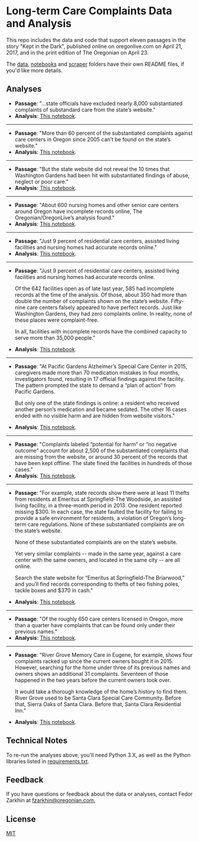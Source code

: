 # Long-term Care Complaints Data and Analysis

This repo includes the data and code that support eleven 
passages in the story "Kept in the Dark", published online on oregonlive.com on April 21, 2017, and in the print edition of The Oregonian on April 23.

The [data](https://github.com/TheOregonian/database-story/blob/master/data), [notebooks](https://github.com/TheOregonian/database-story/blob/master/notebooks) and [scraper](https://github.com/TheOregonian/database-story/blob/master/scraper) folders have their own README files, if you'd like more details. 

## Analyses

- __Passage__: "...state officials have excluded nearly 8,000 substantiated complaints of 
substandard care from the state’s website."
- __Analysis__: [This notebook](https://github.com/TheOregonian/database-story/blob/master/notebooks/analysis/complaints-analysis.ipynb).

***

- __Passage__: "More than 60 percent of the substantiated complaints against care centers in Oregon since 2005 
can’t be found on the state’s website."
- __Analysis__: [This notebook](https://github.com/TheOregonian/database-story/blob/master/notebooks/analysis/complaints-analysis.ipynb).

***

- __Passage__: "But the state website did not reveal the 10 times that Washington Gardens had been hit with 
substantiated findings of abuse, neglect or poor care."
- __Analysis__: [This notebook](https://github.com/TheOregonian/database-story/blob/master/notebooks/analysis/washington-gardens.ipynb).

***

- __Passage__: "About 600 nursing homes and other senior care centers around Oregon have incomplete records online, 
The Oregonian/OregonLive’s analysis found."
- __Analysis__: [This notebook](https://github.com/TheOregonian/database-story/blob/master/notebooks/analysis/facilities-analysis.ipynb).

***

- __Passage__: "Just 9 percent of residential care centers, assisted living facilities and nursing homes had 
accurate records online."
- __Analysis__: [This notebook](https://github.com/TheOregonian/database-story/blob/master/notebooks/analysis/facilities-analysis.ipynb).

***

- __Passage__: "Just 9 percent of residential care centers, assisted living facilities and nursing homes had 
accurate records online. 

   Of the 642 facilities open as of late last year, 585 had incomplete records at the time of the analysis. Of those, about 350 had 
   more than double the number of complaints shown on the state’s website. Fifty-nine care centers falsely appeared to have perfect 
   records. Just like Washington Gardens, they had zero complaints online. In reality, none of these places were complaint-free. 

   In all, facilities with incomplete records have the combined capacity to serve 
   more than 35,000 people."
- __Analysis__: [This notebook](https://github.com/TheOregonian/database-story/blob/master/notebooks/analysis/facilities-analysis.ipynb).

***

- __Passage__: "At Pacific Gardens Alzheimer’s Special Care Center in 2015, caregivers made more than 70 medication 
mistakes in four months, investigators found, resulting in 17 official findings against the facility. The pattern 
prompted the state to demand a “plan of action” from Pacific Gardens. 

   But only one of the state findings is online: a resident who received another person’s medication and became sedated. The other 
   16 cases ended with no visible harm and are hidden from website visitors."
- __Analysis__: [This notebook](https://github.com/TheOregonian/database-story/blob/master/notebooks/analysis/pacific-gardens.ipynb).

***

- __Passage__: "Complaints labeled “potential for harm” or “no negative outcome” account for about 2,500 of the 
substantiated complaints that are missing from the website, or around 30 percent of the records that have been kept offline. The 
state fined the facilities in hundreds of those cases."
- __Analysis__: [This notebook](https://github.com/TheOregonian/database-story/blob/master/notebooks/analysis/complaints-analysis.ipynb).

***

- __Passage__: "For example, state records show there were at least 11 thefts from residents at Emeritus at Springfield-The Woodside, 
an assisted living facility, in a three-month period in 2013. One resident reported missing $300. In each case, the state faulted the
facility for failing to provide a safe environment for residents, a violation of Oregon’s long-term care regulations. None of these 
substantiated complaints are on the state’s website. 
   
   None of these substantiated complaints are on the state’s website. 

   Yet very similar complaints -- made in the same year, against a care center with the same owners, and located in the same city -- 
   are all online. 

   Search the state website for “Emeritus at Springfield-The Briarwood,” and you’ll find records corresponding to thefts 
   of two fishing poles, tackle boxes and $370 in cash."
- __Analysis__: [This notebook](https://github.com/TheOregonian/database-story/blob/master/notebooks/analysis/emeritus-springfield-woodside-and-briarwood.ipynb).

***

- __Passage__: "Of the roughly 650 care centers licensed in Oregon, more than a quarter have complaints that can be found only
under their previous names."
- __Analysis__: [This notebook](https://github.com/TheOregonian/database-story/blob/master/notebooks/analysis/facilities-analysis.ipynb).

***

- __Passage__: "River Grove Memory Care in Eugene, for example, shows four complaints racked up since the current owners bought 
it in 2015. However, searching for the home under three of its previous names and owners shows an additional 31 complaints. 
Seventeen of those happened in the two years before the current owners took over. 

   It would take a thorough knowledge of the home’s history to find them. River Grove used to be Santa Clara Special Care Community.
   Before that, Sierra Oaks of Santa Clara. Before that, Santa Clara Residential Inn."
- __Analysis__: [This notebook](https://github.com/TheOregonian/database-story/blob/master/notebooks/analysis/river-grove-memory-care.ipynb).

## Technical Notes

To re-run the analyses above, you'll need Python 3.X, as well as the Python libraries 
listed in [requirements.txt](https://github.com/TheOregonian/database-story/blob/master/requirements.txt).

## Feedback

If you have questions or feedback about the data or analyses, contact Fedor Zarkhin 
at [fzarkhin@oregonian.com.](fzarkhin@oregonian.com)

## License

[MIT](database-story/LICENSE)
